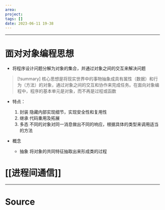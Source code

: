 ```yaml
---
area: 
project: 
tags: []
date: 2023-06-11 19-38
---
```

---
# 面对对象编程思想
- 将程序设计问题分解为对象的集合，并通过对象之间的交互来解决问题

> [!summary] 
> 核心思想是将现实世界中的事物抽象成具有属性（数据）和行为（方法）的对象，通过对象之间的交互和协作来完成任务。在面向对象编程中，程序的基本单元是对象，而不再是过程或函数

- 特点：
    1. 封装
        隐藏内部实现细节，实现安全性和复用性
    1. 继承
        代码重用及拓展
    1. 多态
        不同的对象对同一消息做出不同的响应，根据具体的类型来调用适当的方法

- 概念
    - 抽象
        将对象的共同特征抽取出来形成类的过程

# [[进程间通信]]


---
# Source




